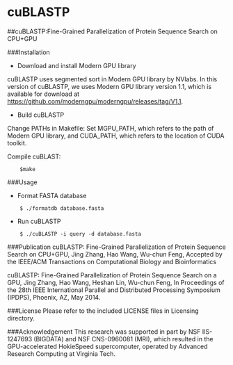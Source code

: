 # cuBLASTP
##cuBLASTP:Fine-Grained Parallelization of Protein Sequence Search on CPU+GPU

###Installation

* Download and install Modern GPU library

cuBLASTP uses segmented sort in Modern GPU library by NVlabs. In this version of
cuBLASTP, we uses Modern GPU library version 1.1, which is available for
download at https://github.com/moderngpu/moderngpu/releases/tag/V1.1.

* Build cuBLASTP

Change PATHs in Makefile: Set MGPU_PATH, which refers to the path of Modern GPU
library, and CUDA_PATH, which refers to the location of CUDA toolkit. 

Compile cuBLAST:
```
    $make
```

###Usage 
* Format FASTA database
```
	$ ./formatdb database.fasta
```

* Run cuBLASTP
```
	$ ./cuBLASTP -i query -d database.fasta
```


###Publication
cuBLASTP: Fine-Grained Parallelization of Protein Sequence Search on
CPU+GPU, Jing Zhang, Hao Wang, Wu-chun Feng, Accepted by the IEEE/ACM
Transactions on Computational Biology and Bioinformatics

cuBLASTP: Fine-Grained Parallelization of Protein Sequence Search on a GPU,
Jing Zhang, Hao Wang, Heshan Lin, Wu-chun Feng, In Proceedings of the 28th IEEE
International Parallel and Distributed Processing Symposium (IPDPS), Phoenix, AZ, May
2014.

###License
Please refer to the included LICENSE files in Licensing directory.

###Acknowledgement
This research was supported in part by NSF IIS- 1247693 (BIGDATA) and NSF
CNS-0960081 (MRI), which resulted in the GPU-accelerated HokieSpeed
supercomputer, operated by Advanced Research Computing at Virginia Tech.

